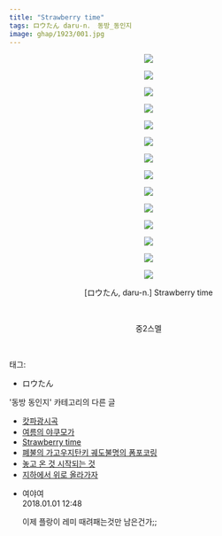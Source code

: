 ```yaml
---
title: "Strawberry time"
tags: ロウたん daru-n． 동방_동인지
image: ghap/1923/001.jpg
---
```

<div class="article">
<p style="text-align: center; clear: none; float: none;"><img src="{{ site.nasurl }}/ghap/1923/001.jpg"/></p>
<p style="text-align: center; clear: none; float: none;"><img src="{{ site.nasurl }}/ghap/1923/002.jpg"/></p>
<p style="text-align: center; clear: none; float: none;"><img src="{{ site.nasurl }}/ghap/1923/003.jpg"/></p>
<p style="text-align: center; clear: none; float: none;"><img src="{{ site.nasurl }}/ghap/1923/004.jpg"/></p>
<p style="text-align: center; clear: none; float: none;"><img src="{{ site.nasurl }}/ghap/1923/005.jpg"/></p>
<p style="text-align: center; clear: none; float: none;"><img src="{{ site.nasurl }}/ghap/1923/006.jpg"/></p>
<p style="text-align: center; clear: none; float: none;"><img src="{{ site.nasurl }}/ghap/1923/007.jpg"/></p>
<p style="text-align: center; clear: none; float: none;"><img src="{{ site.nasurl }}/ghap/1923/008.jpg"/></p>
<p style="text-align: center; clear: none; float: none;"><img src="{{ site.nasurl }}/ghap/1923/009.jpg"/></p>
<p style="text-align: center; clear: none; float: none;"><img src="{{ site.nasurl }}/ghap/1923/010.jpg"/></p>
<p style="text-align: center; clear: none; float: none;"><img src="{{ site.nasurl }}/ghap/1923/011.jpg"/></p>
<p style="text-align: center; clear: none; float: none;"><img src="{{ site.nasurl }}/ghap/1923/012.jpg"/></p>
<p style="text-align: center; clear: none; float: none;"><img src="{{ site.nasurl }}/ghap/1923/013.jpg"/></p>
<p style="text-align: center; clear: none; float: none;"><img src="{{ site.nasurl }}/ghap/1923/014.jpg"/></p>
<p style="text-align: center; clear: none; float: none;">[ロウたん, daru-n.] Strawberry time</p>
<p style="text-align: center; clear: none; float: none;"><br/></p>
<p style="text-align: center; clear: none; float: none;">중2스멜</p>
<p><br/></p>
</div><div class="tagTrail">
<p>태그: </p>
<ul>
<li>ロウたん</li>
</ul>
</div><div class="another">
<p>'동방 동인지' 카테고리의 다른 글</p>
<ul>
<li><a href="/2016-08-31-ghap_1926">캇파광시곡</a></li>
<li><a href="/2016-08-30-ghap_1924">여름의 야쿠모가</a></li>
<li><a href="/2016-08-30-ghap_1923">Strawberry time</a></li>
<li><a href="/2016-08-30-ghap_1922">폐불의 가고우지탄키 궤도불명의 폼포코링</a></li>
<li><a href="/2016-08-30-ghap_1921">놓고 온 것 시작되는 것</a></li>
<li><a href="/2016-08-30-ghap_1918">지하에서 위로 올라가자</a></li>
</ul>
</div><div class="cb_module cb_fluid">
<div class="cb_wrt cb_profile">
<div class="comment">
<ul>
<li class="cb_thumb_off" id="comment15164124">
<div class="cb_comment_area">
<div class="cb_info_area">
<div class="cb_section">
<span class="cb_nick_name">여야여</span>
</div>
<div class="cb_section">
<span class="cb_date">2018.01.01 12:48 </span>
</div>
</div>
<div class="cb_dsc_comment">
<p class="cb_dsc">
											이제 플랑이 레미 때려패는것만 남은건가;;
										</p>
</div>
</div></li>
</ul>
</div>
</div><!-- commentList close -->
</div>